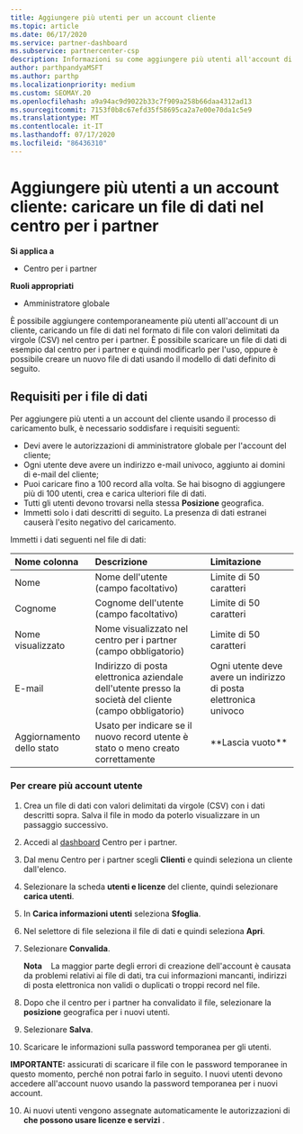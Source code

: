 ```yaml
---
title: Aggiungere più utenti per un account cliente
ms.topic: article
ms.date: 06/17/2020
ms.service: partner-dashboard
ms.subservice: partnercenter-csp
description: Informazioni su come aggiungere più utenti all'account di un cliente in una sola volta. Caricare un file di dati nel centro per i partner usando il formato di file con valori delimitati da virgole (CSV).
author: parthpandyaMSFT
ms.author: parthp
ms.localizationpriority: medium
ms.custom: SEOMAY.20
ms.openlocfilehash: a9a94ac9d9022b33c7f909a258b66daa4312ad13
ms.sourcegitcommit: 7153f0b8c67efd35f58695ca2a7e00e70da1c5e9
ms.translationtype: MT
ms.contentlocale: it-IT
ms.lasthandoff: 07/17/2020
ms.locfileid: "86436310"
---
```

# <a name="add-multiple-users-to-a-customer-account---upload-a-data-file-to-partner-center"></a>Aggiungere più utenti a un account cliente: caricare un file di dati nel centro per i partner

**Si applica a**

- Centro per i partner

**Ruoli appropriati**

- Amministratore globale

È possibile aggiungere contemporaneamente più utenti all'account di un cliente, caricando un file di dati nel formato di file con valori delimitati da virgole (CSV) nel centro per i partner. È possibile scaricare un file di dati di esempio dal centro per i partner e quindi modificarlo per l'uso, oppure è possibile creare un nuovo file di dati usando il modello di dati definito di seguito.

## <a name="data-file-requirements"></a><a href="" id="creatingtheimportcsvfile"></a>Requisiti per i file di dati

Per aggiungere più utenti a un account del cliente usando il processo di caricamento bulk, è necessario soddisfare i requisiti seguenti:

- Devi avere le autorizzazioni di amministratore globale per l'account del cliente;
- Ogni utente deve avere un indirizzo e-mail univoco, aggiunto ai domini di e-mail del cliente;
- Puoi caricare fino a 100 record alla volta. Se hai bisogno di aggiungere più di 100 utenti, crea e carica ulteriori file di dati.
- Tutti gli utenti devono trovarsi nella stessa **Posizione** geografica.
- Immetti solo i dati descritti di seguito. La presenza di dati estranei causerà l'esito negativo del caricamento.

Immetti i dati seguenti nel file di dati:

| **Nome colonna** | **Descrizione**  | **Limitazione**  |
|:-------- |:------  |:----- |
| Nome  | Nome dell'utente (campo facoltativo)  | Limite di 50 caratteri  |
| Cognome  | Cognome dell'utente (campo facoltativo)  | Limite di 50 caratteri  |
| Nome visualizzato    | Nome visualizzato nel centro per i partner (campo obbligatorio)                            | Limite di 50 caratteri                         |
| E-mail   | Indirizzo di posta elettronica aziendale dell'utente presso la società del cliente (campo obbligatorio)           | Ogni utente deve avere un indirizzo di posta elettronica univoco |
| Aggiornamento dello stato   | Usato per indicare se il nuovo record utente è stato o meno creato correttamente | \*\*Lascia vuoto\*\*                        |

### <a name="to-create-multiple-user-accounts"></a><a href="" id="createmultipleuseraccounts"></a>Per creare più account utente

<a href="" id="creatingtheaccounts"></a>

1. Crea un file di dati con valori delimitati da virgole (CSV) con i dati descritti sopra. Salva il file in modo da poterlo visualizzare in un passaggio successivo.

2. Accedi al [dashboard](https://partner.microsoft.com/dashboard) Centro per i partner.

3. Dal menu Centro per i partner scegli **Clienti** e quindi seleziona un cliente dall'elenco.

4. Selezionare la scheda **utenti e licenze** del cliente, quindi selezionare **carica utenti**.

5. In **Carica informazioni utenti** seleziona **Sfoglia**.

6. Nel selettore di file seleziona il file di dati e quindi seleziona **Apri**.

7. Selezionare **Convalida**.

    **Nota**    La maggior parte degli errori di creazione dell'account è causata da problemi relativi ai file di dati, tra cui informazioni mancanti, indirizzi di posta elettronica non validi o duplicati o troppi record nel file.

8. Dopo che il centro per i partner ha convalidato il file, selezionare la **posizione** geografica per i nuovi utenti.
9. Selezionare **Salva**.
10. Scaricare le informazioni sulla password temporanea per gli utenti.

**IMPORTANTE:** assicurati di scaricare il file con le password temporanee in questo momento, perché non potrai farlo in seguito. I nuovi utenti devono accedere all'account nuovo usando la password temporanea per i nuovi account.

10. Ai nuovi utenti vengono assegnate automaticamente le autorizzazioni di **che possono usare licenze e servizi** . 

 

 



